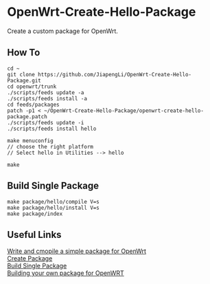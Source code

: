 # OpenWrt-Create-Hello-Package

Create a custom package for OpenWrt.

## How To

	cd ~
	git clone https://github.com/JiapengLi/OpenWrt-Create-Hello-Package.git
	cd openwrt/trunk
	./scripts/feeds update -a
	./scripts/feeds install -a
	cd feeds/packages
	patch -p1 < ~/OpenWrt-Create-Hello-Package/openwrt-create-hello-package.patch
	./scripts/feeds update -i
	./scripts/feeds install hello
	
	make menuconfig
	// choose the right platform
	// Select hello in Utilities --> hello

	make

## Build Single Package

	make package/hello/compile V=s
	make package/hello/install V=s
	make package/index

## Useful Links

[Write and cmopile a simple package for OpenWrt](http://www.gargoyle-router.com/wiki/doku.php?id=openwrt_coding)  
[Create Package](http://wiki.openwrt.org/doc/devel/packages)  
[Build Single Package](http://wiki.openwrt.org/doc/howtobuild/single.package)  
[Building your own package for OpenWRT](http://vivekian2.wordpress.com/2007/03/28/building-your-own-package-for-openwrt/)
